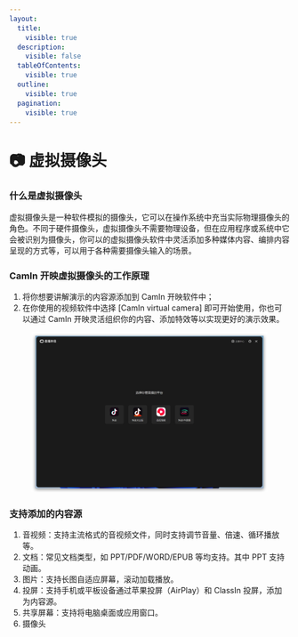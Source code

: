 ```yaml
---
layout:
  title:
    visible: true
  description:
    visible: false
  tableOfContents:
    visible: true
  outline:
    visible: true
  pagination:
    visible: true
---
```


# 📷 虚拟摄像头

### 什么是虚拟摄像头

虚拟摄像头是一种软件模拟的摄像头，它可以在操作系统中充当实际物理摄像头的角色。不同于硬件摄像头，虚拟摄像头不需要物理设备，但在应用程序或系统中它会被识别为摄像头，你可以的虚拟摄像头软件中灵活添加多种媒体内容、编排内容呈现的方式等，可以用于各种需要摄像头输入的场景。

### CamIn 开映虚拟摄像头的工作原理

1. 将你想要讲解演示的内容源添加到 CamIn 开映软件中；
2. 在你使用的视频软件中选择 \[CamIn virtual camera] 即可开始使用，你也可以通过 CamIn 开映灵活组织你的内容、添加特效等以实现更好的演示效果。

<figure><img src="../../.gitbook/assets/image (28).png" alt=""><figcaption></figcaption></figure>

### 支持添加的内容源

1. 音视频：支持主流格式的音视频文件，同时支持调节音量、倍速、循环播放等。
2. 文档：常见文档类型，如 PPT/PDF/WORD/EPUB 等均支持。其中 PPT 支持动画。
3. 图片：支持长图自适应屏幕，滚动加载播放。
4. 投屏：支持手机或平板设备通过苹果投屏（AirPlay）和 ClassIn 投屏，添加为内容源。
5. 共享屏幕：支持将电脑桌面或应用窗口。
6. 摄像头
